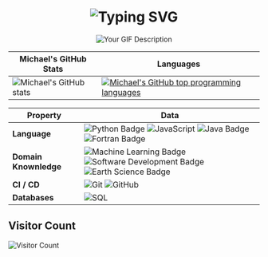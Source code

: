 <h1 align='center'>
<img src="https://readme-typing-svg.demolab.com?font=Fira+Code&weight=600&size=22&pause=1000&color=ff1957&random=false&width=535&lines=%E2%9C%A8+Hey%2C+I'm+Michael.+Have+a+nice+Day!+%F0%9F%8C%9F" alt="Typing SVG" />
</h1>

<p align="center">
  <img src="https://user-images.githubusercontent.com/89845641/220167426-0c5f630e-6d56-4617-9775-71c2bd025b4f.gif" alt="Your GIF Description" />
</p>

|     Michael's GitHub Stats                                                                                                                   | Languages                                                                                                                         |
|-----------------------------------------------------------------------------------------------------------------------------------------|---------------------------------------------------------------------------------------------------------------------------|
| ![Michael's GitHub stats](https://github-readme-stats.vercel.app/api?username=mixstam1821&show_icons=true&theme=radical) | [![Michael's GitHub top programming languages](https://github-readme-stats.vercel.app/api/top-langs/?username=mixstam1821&langs_count=8&layout=compact&theme=radical)](https://github.com/mixstam1821/github-readme-stats) |


<!--   my-skils -->

| Property                                        | Data                                                                                                                                                                                                                                                                                                                                                                                                                                                                                                                                                                                                                                                                                                                                                                                                                                                                                                                                                                                                                                                                                                                                                                                                                                                                                                                                                                                                                                                                                                                                                                                                                                                                                                                                                                                                            |
|-------------------------------------------------|-----------------------------------------------------------------------------------------------------------------------------------------------------------------------------------------------------------------------------------------------------------------------------------------------------------------------------------------------------------------------------------------------------------------------------------------------------------------------------------------------------------------------------------------------------------------------------------------------------------------------------------------------------------------------------------------------------------------------------------------------------------------------------------------------------------------------------------------------------------------------------------------------------------------------------------------------------------------------------------------------------------------------------------------------------------------------------------------------------------------------------------------------------------------------------------------------------------------------------------------------------------------------------------------------------------------------------------------------------------------------------------------------------------------------------------------------------------------------------------------------------------------------------------------------------------------------------------------------------------------------------------------------------------------------------------------------------------------------------------------------------------------------------------------------------------------|
| **Language**                              | ![Python Badge](https://img.shields.io/badge/-Python-3776AB?style=flat&logo=Python&logoColor=white) ![JavaScript](https://img.shields.io/badge/-JavaScript-F7DF1C?style=flat-square&logo=javascript&logoColor=white&color=%23FFCE5A) ![Java Badge](https://img.shields.io/badge/Java-ED8B00?style=for-the-badge&logo=openjdk&logoColor=white) ![Fortran Badge](https://img.shields.io/badge/-Fortran-3776AB?style=flat&logo=Fortran&logoColor=white)                                                                                                                                                                                                                                                                                                                                                                                                                                                                                                                                                                                                                                                                                                                                                                                                                                                                                                                                                                                                                                                                                                                                                                                                                                                                                                                                                                                                                                                          |
| **Domain Knownledge**                           | ![Machine Learning Badge](https://img.shields.io/badge/-Machine%20Learning-01D277?style=flat&logoColor=white) ![Software Development Badge](https://img.shields.io/badge/-Software%20Development-FF6600?style=flat&logoColor=white) ![Earth Science Badge](https://img.shields.io/badge/-Earth%20Science-FAB040?style=flat&logoColor=white)                                                                                                                                                                                                                                                                                                                                                                                                                                                                                                                                                                                                                                                                                                                                                                                                                                                                                                                                                                                                                                                    |
| **CI / CD**                                     | ![Git](https://img.shields.io/badge/-Git-black?style=flat-square&logo=git) ![GitHub](https://img.shields.io/badge/-GitHub-181717?style=flat-square&logo=github)                                                                                                                                                                                                                                                                                                                                                                                                                                                                                                                                                                                                                                                                                                                                                                                                                                                                                                                                                                                                                                                                                                                                                                                                                                                                                                                                                                                                                                           |
| **Databases**                                   | <img src="https://camo.githubusercontent.com/c44ec7dbcddd4dea22204197ce11e45bea3ef03ff97e45294bf66ea793527706/68747470733a2f2f696d672e736869656c64732e696f2f62616467652f2d53514c2d626c61636b3f7374796c653d666c61742d737175617265266c6f676f3d706f737467726573716c266c6f676f436f6c6f723d626c7565" alt="SQL" data-canonical-src="https://img.shields.io/badge/-SQL-black" style="max-width: 100%;">                                                                                                                                                                                                                                                                                                                    
## Visitor Count

![Visitor Count](https://profile-counter.glitch.me/{mixstam1821}/count.svg)


<!--
**mixstam1821/mixstam1821** is a ✨ _special_ ✨ repository because its `README.md` (this file) appears on your GitHub profile.

Here are some ideas to get you started:

- 🔭 I’m currently working on ...
- 🌱 I’m currently learning ...
- 👯 I’m looking to collaborate on ...
- 🤔 I’m looking for help with ...
- 💬 Ask me about ...
- 📫 How to reach me: ...
- 😄 Pronouns: ...
- ⚡ Fun fact: ...
-->
